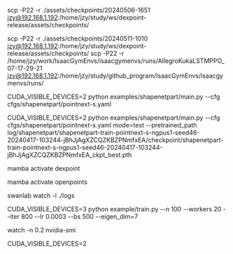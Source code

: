 
scp -P22 -r ./assets/checkpoints/20240506-1651 jzy@192.168.1.192:/home/jzy/study/ws/dexpoint-release/assets/checkpoints/

scp -P22 -r ./assets/checkpoints/20240511-1010 jzy@192.168.1.192:/home/jzy/study/ws/dexpoint-release/assets/checkpoints/
scp -P22 -r /home/jzy/work/IsaacGymEnvs/isaacgymenvs/runs/AllegroKukaLSTMPPO_07-17-29-21 jzy@192.168.1.192:/home/jzy/study/github_program/IsaacGymEnvs/isaacgymenvs/runs/

CUDA_VISIBLE_DEVICES=2 python examples/shapenetpart/main.py --cfg cfgs/shapenetpart/pointnext-s.yaml

CUDA_VISIBLE_DEVICES=2 python examples/shapenetpart/main.py --cfg cfgs/shapenetpart/pointnext-s.yaml mode=test --pretrained_path log/shapenetpart/shapenetpart-train-pointnext-s-ngpus1-seed46-20240417-103244-jBhJjAgXZCQZKBZPNmfxEA/checkpoint/shapenetpart-train-pointnext-s-ngpus1-seed46-20240417-103244-jBhJjAgXZCQZKBZPNmfxEA_ckpt_best.pth

mamba activate dexpoint

mamba activate openpoints

swanlab watch -l ./logs

CUDA_VISIBLE_DEVICES=3 python example/train.py --n 100 --workers 20 --iter 800 --lr 0.0003 --bs 500 --eigen_dim=7

watch -n 0.2 nvidia-smi

CUDA_VISIBLE_DEVICES=2

